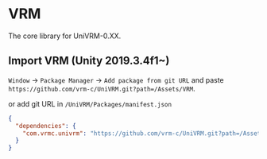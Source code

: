 # VRM

The core library for UniVRM-0.XX.

## Import VRM (Unity 2019.3.4f1~)

`Window` -> `Package Manager` -> `Add package from git URL` and paste `https://github.com/vrm-c/UniVRM.git?path=/Assets/VRM`.

or add git URL in `/UniVRM/Packages/manifest.json`

```json
{
  "dependencies": {
    "com.vrmc.univrm": "https://github.com/vrm-c/UniVRM.git?path=/Assets/VRM",
  }
}
```

